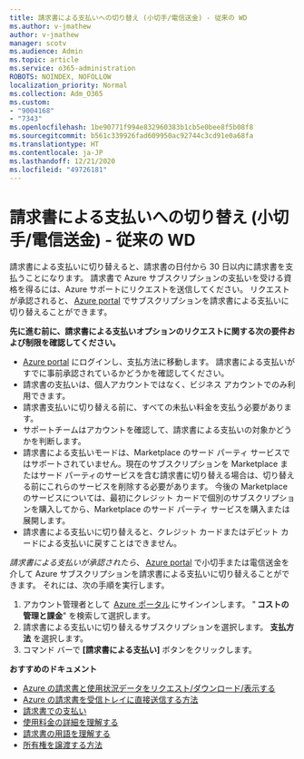 ```yaml
---
title: 請求書による支払いへの切り替え (小切手/電信送金) - 従来の WD
ms.author: v-jmathew
author: v-jmathew
manager: scotv
ms.audience: Admin
ms.topic: article
ms.service: o365-administration
ROBOTS: NOINDEX, NOFOLLOW
localization_priority: Normal
ms.collection: Adm_O365
ms.custom:
- "9004168"
- "7343"
ms.openlocfilehash: 1be90771f994e832960383b1cb5e0bee8f5b08f8
ms.sourcegitcommit: b561c339926fad609950ac92744c3cd91e0a68fa
ms.translationtype: HT
ms.contentlocale: ja-JP
ms.lasthandoff: 12/21/2020
ms.locfileid: "49726181"
---
```

# <a name="switch-to-invoice-pay-chequewire-transfer---legacy-wd"></a>請求書による支払いへの切り替え (小切手/電信送金) - 従来の WD

請求書による支払いに切り替えると、請求書の日付から 30 日以内に請求書を支払うことになります。 請求書で Azure サブスクリプションの支払いを受ける資格を得るには、Azure サポートにリクエストを送信してください。 リクエストが承認されると、 [Azure portal](https://portal.azure.com/) でサブスクリプションを請求書による支払いに切り替えることができます。

**先に進む前に、請求書による支払いオプションのリクエストに関する次の要件および制限を確認してください。**

- [Azure portal](https://portal.azure.com/) にログインし、支払方法に移動します。 請求書による支払いがすでに事前承認されているかどうかを確認してください。
- 請求書の支払いは、個人アカウントではなく、ビジネス アカウントでのみ利用できます。
- 請求書支払いに切り替える前に、すべての未払い料金を支払う必要があります。
- サポートチームはアカウントを確認して、請求書による支払いの対象かどうかを判断します。
- 請求書による支払いモードは、Marketplace のサード パーティ サービスではサポートされていません。現在のサブスクリプションを Marketplace またはサード パーティのサービスを含む請求書に切り替える場合は、切り替える前にこれらのサービスを削除する必要があります。 今後の Marketplace のサービスについては、最初にクレジット カードで個別のサブスクリプションを購入してから、Marketplace のサード パーティ サービスを購入または展開します。
- 請求書による支払いに切り替えると、クレジット カードまたはデビット カードによる支払いに戻すことはできません。

*請求書による支払いが承認されたら*、 [Azure portal](https://portal.azure.com/) で小切手または電信送金を介して Azure サブスクリプションを請求書による支払いに切り替えることができます。
それには、次の手順を実行します。

1. アカウント管理者として  [Azure ポータル](https://portal.azure.com/) にサインインします。 " **コストの管理と課金**" を検索して選択します。
2. 請求書による支払いに切り替えるサブスクリプションを選択します。 **支払方法** を選択します。
3. コマンド バーで **[請求書による支払い]** ボタンをクリックします。

**おすすめのドキュメント**

- [Azure の請求書と使用状況データをリクエスト/ダウンロード/表示する](https://docs.microsoft.com/azure/billing/billing-download-azure-invoice-daily-usage-date)
- [Azure の請求書を受信トレイに直接送信する方法](https://docs.microsoft.com/azure/billing/billing-download-azure-invoice-daily-usage-date)
- [請求書での支払い](https://docs.microsoft.com/azure/billing/billing-how-to-pay-by-invoice)
- [使用料金の詳細を理解する](https://docs.microsoft.com/azure/billing/billing-understand-your-bill)
- [請求書の用語を理解する](https://docs.microsoft.com/azure/billing/billing-understand-your-invoice)
- [所有権を譲渡する方法](https://docs.microsoft.com/azure/billing/billing-subscription-transfer)
